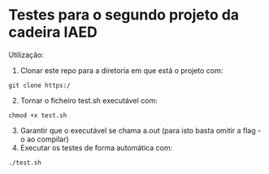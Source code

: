 # Testes para o segundo projeto da cadeira IAED
Utilização:
1. Clonar este repo para a diretoria em que está o projeto com:
```
git clone https:/
```
2. Tornar o ficheiro test.sh executável com:
```
chmod +x test.sh
```
3. Garantir que o executável se chama a.out (para isto basta omitir a flag -o ao compilar)
4. Executar os testes de forma automática com:
```
./test.sh
```
